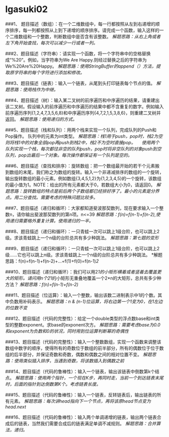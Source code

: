 # lgasuki02
###1、 题目描述（数组）：在一个二维数组中，每一行都按照从左到右递增的顺序排序，每一列都按照从上到下递增的顺序排序。请完成一个函数，输入这样的一个二维数组和一个整数，判断数组中是否含有该整数。
*解题思路：从右上角或者左下角开始查找，每次可以减少一行或者一列。*

###2、题目描述（字符串）：请实现一个函数，将一个字符串中的空格替换成“%20”。例如，当字符串为We Are Happy.则经过替换之后的字符串为We%20Are%20Happy。
*解题思路：使用StringBuffer的append（）方法，提取原字符串的每个字符进行添加和修改。*

###3、题目描述（链表）：输入一个链表，从尾到头打印链表每个节点的值。
*解题思路：使用栈作为中继。*

###4、题目描述（树）：输入某二叉树的前序遍历和中序遍历的结果，请重建出该二叉树。假设输入的前序遍历和中序遍历的结果中都不含重复的数字。例如输入前序遍历序列{1,2,4,7,3,5,6,8}和中序遍历序列{4,7,2,1,5,3,8,6}，则重建二叉树并返回。
*解题思路：使用递归的方式。*

###5、题目描述（栈和队列）：用两个栈来实现一个队列，完成队列的Push和Pop操作。 队列中的元素为int类型。
*解题思路：栈1用于push，pop时，栈2为空则将栈1中的对象全部pop再push到栈2中，栈2不为空时直接pop。     使用两个队列实现一个栈，每次都往非空的队列push，pop时将非空队列的对象push到空队列，pop出最后一个对象。每次操作都保证有一个队列是空的。*

###6、题目描述（查找和排序）：旋转数组：把一个数组最开始的若干个元素搬到数组的末尾，我们称之为数组的旋转。输入一个非递减排序的数组的一个旋转，输出旋转数组的最小元素。例如数组{3,4,5,1,2}为{1,2,3,4,5}的一个旋转，该数组的最小值为1。NOTE：给出的所有元素都大于0，若数组大小为0，请返回0。
*解题思路：旋转数组的特点是前后两个子数组都已经排好序了。最小的元素是分界点。用二分查找。需要考虑的特殊问题比较多。*

###7、题目描述（递归和循环）：大家都知道斐波那契数列，现在要求输入一个整数n，请你输出斐波那契数列的第n项。n<=39
*解题思路：f(n)=f(n-1)+f(n-2),使用递归需要格外重复计算。使用递归的一半。*

###8、题目描述（递归和循环）：一只青蛙一次可以跳上1级台阶，也可以跳上2级。求该青蛙跳上一个n级的台阶总共有多少种跳法。
*解题思路：第七题的变形*

###9、题目描述（递归和循环）：一只青蛙一次可以跳上1级台阶，也可以跳上2级……它也可以跳上n级。求该青蛙跳上一个n级的台阶总共有多少种跳法。
*解题思路：f(n)=f(n-1)+f(n-2)+...+f(1)+f(0)=f(n-1)*2*

###10、题目描述（递归和循环）：我们可以用2*1的小矩形横着或者竖着去覆盖更大的矩形。请问用n个2*1的小矩形无重叠地覆盖一个2*n的大矩形，总共有多少种方法？
*解题思路：f(n)=f(n-1)+f(n-2)*

###11、题目描述（位运算）：输入一个整数，输出该数二进制表示中1的个数。其中负数用补码表示。
*解题思路：n & (n-1)位运算，将右边第一个1变为0，在1左边的位数不变*

###12、题目描述（代码的完整性）：给定一个double类型的浮点数base和int类型的整数exponent。求base的exponent次方。
*解题思路：需要考虑base为0.0和exponent为负数和0的状况，同时用到位运算判断幂的奇偶性*

###13、题目描述（代码的完整性）：输入一个整数数组，实现一个函数来调整该数组中数字的顺序，使得所有的奇数位于数组的前半部分，所有的偶数位于位于数组的后半部分，并保证奇数和奇数，偶数和偶数之间的相对位置不变。
*解题思路：使用类似插入排序，当遇到奇数，将该数插入到偶数之前*

###14、题目描述（代码的鲁棒性）：输入一个链表，输出该链表中倒数第k个结点。
*解题思路：使用两个指针，一个现在K步，再同时走，当前一个到达链表末尾时，后面的指针到达倒数第K个。考虑链表长度。*

###15、题目描述（代码的鲁棒性）：输入一个链表，反转链表后，输出链表的所有元素。
*解题思路：每次讲head指向下一个节点，再将该原head节点变为head.next*

###16、题目描述（代码的鲁棒性）：输入两个单调递增的链表，输出两个链表合成后的链表，当然我们需要合成后的链表满足单调不减规则。
*解题思路：合并算法，递归。*
